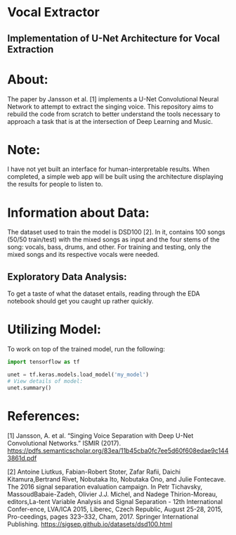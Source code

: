 # Vocal Extractor
## Implementation of U-Net Architecture for Vocal Extraction

# About:
The paper by Jansson et al. [1] implements a U-Net Convolutional Neural Network to attempt to extract the singing voice. This repository aims to rebuild the code from scratch to better understand the tools necessary to approach a task that is at the intersection of Deep Learning and Music.

# Note:
I have not yet built an interface for human-interpretable results. When completed, a simple web app will be built using the architecture displaying the results for people to listen to.

# Information about Data:
The dataset used to train the model is DSD100 [2]. In it, contains 100 songs (50/50 train/test) with the mixed songs as input and the four stems of the song: vocals, bass, drums, and other. For training and testing, only the mixed songs and its respective vocals were needed.

## Exploratory Data Analysis:
To get a taste of what the dataset entails, reading through the EDA notebook should get you caught up rather quickly.

# Utilizing Model:

To work on top of the trained model, run the following:
```python
import tensorflow as tf

unet = tf.keras.models.load_model('my_model')
# View details of model:
unet.summary()
```

# References:
[1] Jansson, A. et al. “Singing Voice Separation with Deep U-Net Convolutional Networks.” ISMIR (2017). https://pdfs.semanticscholar.org/83ea/11b45cba0fc7ee5d60f608edae9c1443861d.pdf

[2]  Antoine  Liutkus,   Fabian-Robert  Stoter,   Zafar  Rafii,   Daichi  Kitamura,Bertrand  Rivet,  Nobutaka  Ito,  Nobutaka  Ono,  and  Julie  Fontecave.   The 2016  signal  separation  evaluation  campaign.   In  Petr  Tichavsky,  MassoudBabaie-Zadeh, Olivier J.J. Michel, and Nadege Thirion-Moreau, editors,La-tent Variable Analysis and Signal Separation - 12th International Confer-ence, LVA/ICA 2015, Liberec, Czech Republic, August 25-28, 2015, Pro-ceedings, pages 323–332, Cham, 2017. Springer International Publishing. https://sigsep.github.io/datasets/dsd100.html
